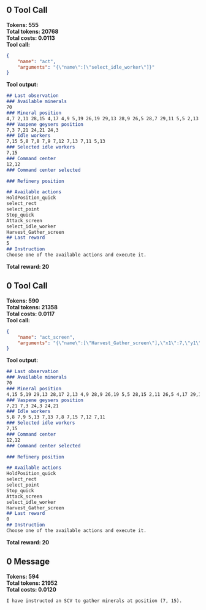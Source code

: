 ## 0 Tool Call
**Tokens: 555**  
**Total tokens: 20768**  
**Total costs: 0.0113**  
**Tool call:**  
```json
{
    "name": "act",
    "arguments": "{\"name\":[\"select_idle_worker\"]}"
}
```
**Tool output:**  
```markdown
## Last observation
### Available minerals
70
### Mineral position
4,7 2,11 28,15 4,17 4,9 5,19 26,19 29,13 28,9 26,5 28,7 29,11 5,5 2,13 28,17 4,15
### Vaspene geysers position
7,3 7,21 24,21 24,3
### Idle workers
7,15 5,8 7,8 7,9 7,12 7,13 7,11 5,13
### Selected idle workers
7,15
### Command center
12,12
### Command center selected

### Refinery position

## Available actions
HoldPosition_quick
select_rect
select_point
Stop_quick
Attack_screen
select_idle_worker
Harvest_Gather_screen
## Last reward
5
## Instruction
Choose one of the available actions and execute it.
```
**Total reward: 20**  
## 0 Tool Call
**Tokens: 590**  
**Total tokens: 21358**  
**Total costs: 0.0117**  
**Tool call:**  
```json
{
    "name": "act_screen",
    "arguments": "{\"name\":[\"Harvest_Gather_screen\"],\"x1\":7,\"y1\":15}"
}
```
**Tool output:**  
```markdown
## Last observation
### Available minerals
70
### Mineral position
4,15 5,19 29,13 28,17 2,13 4,9 28,9 26,19 5,5 28,15 2,11 26,5 4,17 29,11 28,7 4,7
### Vaspene geysers position
7,21 7,3 24,3 24,21
### Idle workers
5,8 7,9 5,13 7,13 7,8 7,15 7,12 7,11
### Selected idle workers
7,15
### Command center
12,12
### Command center selected

### Refinery position

## Available actions
HoldPosition_quick
select_rect
select_point
Stop_quick
Attack_screen
select_idle_worker
Harvest_Gather_screen
## Last reward
0
## Instruction
Choose one of the available actions and execute it.
```
**Total reward: 20**  
## 0 Message
**Tokens: 594**  
**Total tokens: 21952**  
**Total costs: 0.0120**  
```markdown
I have instructed an SCV to gather minerals at position (7, 15).
```
